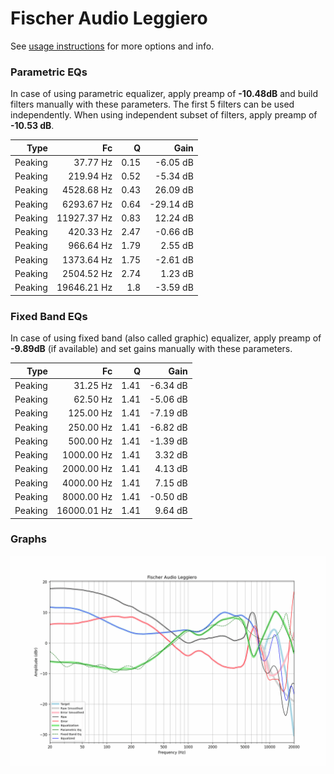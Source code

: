 # Fischer Audio Leggiero
See [usage instructions](https://github.com/jaakkopasanen/AutoEq#usage) for more options and info.

### Parametric EQs
In case of using parametric equalizer, apply preamp of **-10.48dB** and build filters manually
with these parameters. The first 5 filters can be used independently.
When using independent subset of filters, apply preamp of **-10.53 dB**.

| Type    | Fc          |    Q | Gain      |
|--------:|------------:|-----:|----------:|
| Peaking | 37.77 Hz    | 0.15 | -6.05 dB  |
| Peaking | 219.94 Hz   | 0.52 | -5.34 dB  |
| Peaking | 4528.68 Hz  | 0.43 | 26.09 dB  |
| Peaking | 6293.67 Hz  | 0.64 | -29.14 dB |
| Peaking | 11927.37 Hz | 0.83 | 12.24 dB  |
| Peaking | 420.33 Hz   | 2.47 | -0.66 dB  |
| Peaking | 966.64 Hz   | 1.79 | 2.55 dB   |
| Peaking | 1373.64 Hz  | 1.75 | -2.61 dB  |
| Peaking | 2504.52 Hz  | 2.74 | 1.23 dB   |
| Peaking | 19646.21 Hz | 1.8  | -3.59 dB  |

### Fixed Band EQs
In case of using fixed band (also called graphic) equalizer, apply preamp of **-9.89dB**
(if available) and set gains manually with these parameters.

| Type    | Fc          |    Q | Gain     |
|--------:|------------:|-----:|---------:|
| Peaking | 31.25 Hz    | 1.41 | -6.34 dB |
| Peaking | 62.50 Hz    | 1.41 | -5.06 dB |
| Peaking | 125.00 Hz   | 1.41 | -7.19 dB |
| Peaking | 250.00 Hz   | 1.41 | -6.82 dB |
| Peaking | 500.00 Hz   | 1.41 | -1.39 dB |
| Peaking | 1000.00 Hz  | 1.41 | 3.32 dB  |
| Peaking | 2000.00 Hz  | 1.41 | 4.13 dB  |
| Peaking | 4000.00 Hz  | 1.41 | 7.15 dB  |
| Peaking | 8000.00 Hz  | 1.41 | -0.50 dB |
| Peaking | 16000.01 Hz | 1.41 | 9.64 dB  |

### Graphs
![](./Fischer%20Audio%20Leggiero.png)
